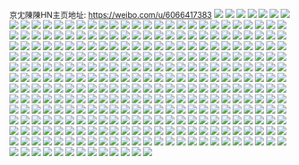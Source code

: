 京冘陳陳HN主页地址: https://weibo.com/u/6066417383 
![](https://wx4.sinaimg.cn/mw2000/006Cy4hFgy1h8tz4x2s3oj30sg1m6tk0.jpg) 
![](https://wx4.sinaimg.cn/mw2000/006Cy4hFgy1h8tz4wglsqj30u0140wmk.jpg) 
![](https://wx4.sinaimg.cn/mw2000/006Cy4hFgy1h8tz4yyv0zj30sg16o490.jpg) 
![](https://wx4.sinaimg.cn/mw2000/006Cy4hFgy1h8tz5u39mkj30u01hc49n.jpg) 
![](https://wx4.sinaimg.cn/mw2000/006Cy4hFgy1h8tz60to02j30u01hck17.jpg) 
![](https://wx4.sinaimg.cn/mw2000/006Cy4hFgy1h8tz616atoj30u0140wk8.jpg) 
![](https://wx4.sinaimg.cn/mw2000/006Cy4hFgy1h8tz60cd3bj30u0140n4c.jpg) 
![](https://wx4.sinaimg.cn/mw2000/006Cy4hFgy1h8tz76dxkwj31400u0n32.jpg) 
![](https://wx4.sinaimg.cn/mw2000/006Cy4hFgy1h8tz774zy9j30u0140n6q.jpg) 
![](https://wx4.sinaimg.cn/mw2000/006Cy4hFgy1h8qm891aebj30u014010u.jpg) 
![](https://wx4.sinaimg.cn/mw2000/006Cy4hFgy1h8qm7lahblj30sg2p6qov.jpg) 
![](https://wx4.sinaimg.cn/mw2000/006Cy4hFgy1h8qm7ltid5j30u00u0dlx.jpg) 
![](https://wx4.sinaimg.cn/mw2000/006Cy4hFgy1h8qm7m5pswj30u10u0wgp.jpg) 
![](https://wx4.sinaimg.cn/mw2000/006Cy4hFgy1h8qm7n5wt0j30u014045o.jpg) 
![](https://wx4.sinaimg.cn/mw2000/006Cy4hFgy1h8qm7nqjtnj30u00ye46n.jpg) 
![](https://wx4.sinaimg.cn/mw2000/006Cy4hFgy1h8qm7oeskpj30u0140tjh.jpg) 
![](https://wx4.sinaimg.cn/mw2000/006Cy4hFgy1h8qm90hktzj30sg5zpnpd.jpg) 
![](https://wx4.sinaimg.cn/mw2000/006Cy4hFgy1h8qm9ulr0wj30u0140jvo.jpg) 
![](https://wx4.sinaimg.cn/mw2000/006Cy4hFgy1h8prfodq2pj30u00u0gql.jpg) 
![](https://wx4.sinaimg.cn/mw2000/006Cy4hFgy1h8prfotaxhj30u10u0adz.jpg) 
![](https://wx4.sinaimg.cn/mw2000/006Cy4hFgy1h8prfp8wgaj30u00u0n2k.jpg) 
![](https://wx4.sinaimg.cn/mw2000/006Cy4hFgy1h8prfpteqtj30u10u0djr.jpg) 
![](https://wx4.sinaimg.cn/mw2000/006Cy4hFgy1h8prfu0p3jj30u10u00wr.jpg) 
![](https://wx4.sinaimg.cn/mw2000/006Cy4hFgy1h8prfqb91ej30u10u078c.jpg) 
![](https://wx4.sinaimg.cn/mw2000/006Cy4hFgy1h8prfqsxpkj30u00u0jxb.jpg) 
![](https://wx4.sinaimg.cn/mw2000/006Cy4hFgy1h8prfnue7fj30u00u0af8.jpg) 
![](https://wx4.sinaimg.cn/mw2000/006Cy4hFgy1h8prftkb6aj30u10u0gr1.jpg) 
![](https://wx4.sinaimg.cn/mw2000/006Cy4hFgy1h8nkj5wbxrj317m1m67fx.jpg) 
![](https://wx4.sinaimg.cn/mw2000/006Cy4hFgy1h8nkj8nxq8j31o02801kx.jpg) 
![](https://wx4.sinaimg.cn/mw2000/006Cy4hFgy1h8nkjaowaoj31o02804qp.jpg) 
![](https://wx4.sinaimg.cn/mw2000/006Cy4hFgy1h8gipvpnuuj32c0340x6r.jpg) 
![](https://wx4.sinaimg.cn/mw2000/006Cy4hFgy1h8gipx4qvdj32c03404qp.jpg) 
![](https://wx4.sinaimg.cn/mw2000/006Cy4hFgy1h8giq1yxebj30zk1betns.jpg) 
![](https://wx4.sinaimg.cn/mw2000/006Cy4hFgy1h8giq0p7v9j30zk0zkn8g.jpg) 
![](https://wx4.sinaimg.cn/mw2000/006Cy4hFgy1h8gipohrmoj30tz13zwnz.jpg) 
![](https://wx4.sinaimg.cn/mw2000/006Cy4hFgy1h8gipxnv9cj30u016owox.jpg) 
![](https://wx4.sinaimg.cn/mw2000/006Cy4hFgy1h8gipy6ka6j30u00tzjxb.jpg) 
![](https://wx4.sinaimg.cn/mw2000/006Cy4hFgy1h8gipzykdtj30zk1beh2o.jpg) 
![](https://wx4.sinaimg.cn/mw2000/006Cy4hFgy1h8gipyzh12j311k0zknei.jpg) 
![](https://wx4.sinaimg.cn/mw2000/006Cy4hFgy1h8fxqpxxcmj30u0140dm6.jpg) 
![](https://wx4.sinaimg.cn/mw2000/006Cy4hFgy1h8fxqrjt03j30u00u0wl4.jpg) 
![](https://wx4.sinaimg.cn/mw2000/006Cy4hFgy1h8fxqsrlpuj30u01400z5.jpg) 
![](https://wx4.sinaimg.cn/mw2000/006Cy4hFgy1h8fxqol9xuj30u00u0q6f.jpg) 
![](https://wx4.sinaimg.cn/mw2000/006Cy4hFgy1h8fxqqf89ij30u00u0jxz.jpg) 
![](https://wx4.sinaimg.cn/mw2000/006Cy4hFgy1h8fxqqzqq8j30u10u0age.jpg) 
![](https://wx4.sinaimg.cn/mw2000/006Cy4hFgy1h8fxqs365nj30u00u0aec.jpg) 
![](https://wx4.sinaimg.cn/mw2000/006Cy4hFgy1h8fxqpd4inj30u0140gv7.jpg) 
![](https://wx4.sinaimg.cn/mw2000/006Cy4hFgy1h8fxqzbv08j30x00tkwif.jpg) 
![](https://wx4.sinaimg.cn/mw2000/006Cy4hFgy1h8bk7hbm02j30sg2dctn2.jpg) 
![](https://wx4.sinaimg.cn/mw2000/006Cy4hFgy1h8bk7mqbgtj30sg4ba1kx.jpg) 
![](https://wx4.sinaimg.cn/mw2000/006Cy4hFgy1h8bk7lkwnnj30sg4ulkjl.jpg) 
![](https://wx4.sinaimg.cn/mw2000/006Cy4hFgy1h8bk7jtm3bj30sg6bix6p.jpg) 
![](https://wx4.sinaimg.cn/mw2000/006Cy4hFgy1h8bk7i3c6mj30sg1s0qez.jpg) 
![](https://wx4.sinaimg.cn/mw2000/006Cy4hFgy1h8bk7oiugqj30sg35sttp.jpg) 
![](https://wx4.sinaimg.cn/mw2000/006Cy4hFgy1h8bk7r1nh0j30sg1rzn9g.jpg) 
![](https://wx4.sinaimg.cn/mw2000/006Cy4hFgy1h8bk7swbg2j30sg4oab29.jpg) 
![](https://wx4.sinaimg.cn/mw2000/006Cy4hFgy1h850hrprwcj32c02bz1ky.jpg) 
![](https://wx4.sinaimg.cn/mw2000/006Cy4hFgy1h850ho6r2tj32c02c04qq.jpg) 
![](https://wx4.sinaimg.cn/mw2000/006Cy4hFgy1h850hsr091j32c02c0kjl.jpg) 
![](https://wx4.sinaimg.cn/mw2000/006Cy4hFgy1h850hic15cj32c02bzx6p.jpg) 
![](https://wx4.sinaimg.cn/mw2000/006Cy4hFgy1h850hj6te3j30mz0n0jvi.jpg) 
![](https://wx4.sinaimg.cn/mw2000/006Cy4hFgy1h850hmk6izj32c02c0u0z.jpg) 
![](https://wx4.sinaimg.cn/mw2000/006Cy4hFgy1h850hqnbo5j32c0340b2c.jpg) 
![](https://wx4.sinaimg.cn/mw2000/006Cy4hFgy1h850hjtqeuj32c02c0nlo.jpg) 
![](https://wx4.sinaimg.cn/mw2000/006Cy4hFgy1h850hked02j32c02c01kx.jpg) 
![](https://wx4.sinaimg.cn/mw2000/006Cy4hFgy1h82nwn593nj30u0140wia.jpg) 
![](https://wx4.sinaimg.cn/mw2000/006Cy4hFgy1h82nwnkaj2j30u0140tcx.jpg) 
![](https://wx4.sinaimg.cn/mw2000/006Cy4hFgy1h82nwo3bj0j30u0140aea.jpg) 
![](https://wx4.sinaimg.cn/mw2000/006Cy4hFgy1h82nwoi0c5j30u0140jv9.jpg) 
![](https://wx4.sinaimg.cn/mw2000/006Cy4hFgy1h82nwou2ywj30u01400wr.jpg) 
![](https://wx4.sinaimg.cn/mw2000/006Cy4hFgy1h82nwp4wanj30lc0t2di9.jpg) 
![](https://wx4.sinaimg.cn/mw2000/006Cy4hFgy1h82nwpl595j30lc0t2mzn.jpg) 
![](https://wx4.sinaimg.cn/mw2000/006Cy4hFgy1h82nwmoiigj30lc0sgq5f.jpg) 
![](https://wx4.sinaimg.cn/mw2000/006Cy4hFgy1h82nwpxiijj30lc0syq5i.jpg) 
![](https://wx4.sinaimg.cn/mw2000/006Cy4hFgy1h82nwqbdjaj30lc0sujtx.jpg) 
![](https://wx4.sinaimg.cn/mw2000/006Cy4hFgy1h7vmvzzlzkj32bz2by4qp.jpg) 
![](https://wx4.sinaimg.cn/mw2000/006Cy4hFgy1h7vmw0zjakj32bz2bzhdt.jpg) 
![](https://wx4.sinaimg.cn/mw2000/006Cy4hFgy1h7vmw2f9pkj32c02c0hdt.jpg) 
![](https://wx4.sinaimg.cn/mw2000/006Cy4hFgy1h7vmvwrg3hj33402c01ky.jpg) 
![](https://wx4.sinaimg.cn/mw2000/006Cy4hFgy1h7vmw1j1quj30sp0spgvh.jpg) 
![](https://wx4.sinaimg.cn/mw2000/006Cy4hFgy1h7vmw3q7jrj31o01nz4qp.jpg) 
![](https://wx4.sinaimg.cn/mw2000/006Cy4hFgy1h7vmw4c011j30lc0sg48h.jpg) 
![](https://wx4.sinaimg.cn/mw2000/006Cy4hFgy1h7vmvz7ey9j32c0340npe.jpg) 
![](https://wx4.sinaimg.cn/mw2000/006Cy4hFgy1h7npwzukt9j32dc35s4qr.jpg) 
![](https://wx4.sinaimg.cn/mw2000/006Cy4hFgy1h7npx5xvvuj32dc35su10.jpg) 
![](https://wx4.sinaimg.cn/mw2000/006Cy4hFgy1h7npx96eiwj30sg404kjm.jpg) 
![](https://wx4.sinaimg.cn/mw2000/006Cy4hFgy1h7npxdj8ijj30sg514qv6.jpg) 
![](https://wx4.sinaimg.cn/mw2000/006Cy4hFgy1h7npwwxf05j30sg8ao7wk.jpg) 
![](https://wx4.sinaimg.cn/mw2000/006Cy4hFgy1h7npxgyuu2j30sg3dikjm.jpg) 
![](https://wx4.sinaimg.cn/mw2000/006Cy4hFgy1h7npxikjjqj32c0340e82.jpg) 
![](https://wx4.sinaimg.cn/mw2000/006Cy4hFgy1h7npxk8ymej32c0340npe.jpg) 
![](https://wx4.sinaimg.cn/mw2000/006Cy4hFgy1h7npxm3sctj3186186x6l.jpg) 
![](https://wx4.sinaimg.cn/mw2000/006Cy4hFgy1h7npymhrivj3280280npd.jpg) 
![](https://wx4.sinaimg.cn/mw2000/006Cy4hFgy1h7npynjxbpj32c02c0hdt.jpg) 
![](https://wx4.sinaimg.cn/mw2000/006Cy4hFgy1h7npyp4s80j31o0280npd.jpg) 
![](https://wx4.sinaimg.cn/mw2000/006Cy4hFgy1h7npyr3iw2j31o0280kjl.jpg) 
![](https://wx4.sinaimg.cn/mw2000/006Cy4hFgy1h7npysdcvlj32c0340npe.jpg) 
![](https://wx4.sinaimg.cn/mw2000/006Cy4hFgy1h7eyfpquphj31ba1baq5q.jpg) 
![](https://wx4.sinaimg.cn/mw2000/006Cy4hFgy1h7eyfqi9saj31e01e077n.jpg) 
![](https://wx4.sinaimg.cn/mw2000/006Cy4hFgy1h7eyfrouigj31ba1ban1f.jpg) 
![](https://wx4.sinaimg.cn/mw2000/006Cy4hFgy1h7eyfvoyrsj32c02c07wj.jpg) 
![](https://wx4.sinaimg.cn/mw2000/006Cy4hFgy1h7eyfzmpqrj3340340hdu.jpg) 
![](https://wx4.sinaimg.cn/mw2000/006Cy4hFgy1h7eyg2g9vuj3340340qv6.jpg) 
![](https://wx4.sinaimg.cn/mw2000/006Cy4hFgy1h7eyg9klkrj334032chdv.jpg) 
![](https://wx4.sinaimg.cn/mw2000/006Cy4hFgy1h7eyfoxma4j33403404oi.jpg) 
![](https://wx4.sinaimg.cn/mw2000/006Cy4hFgy1h7eygbtpnzj32c02c0drg.jpg) 
![](https://wx4.sinaimg.cn/mw2000/006Cy4hFgy1h7eygdhp64j3141142771.jpg) 
![](https://wx4.sinaimg.cn/mw2000/006Cy4hFgy1h7eygh8srcj3340340e84.jpg) 
![](https://wx4.sinaimg.cn/mw2000/006Cy4hFgy1h7eygibvtyj31ba1azkct.jpg) 
![](https://wx4.sinaimg.cn/mw2000/006Cy4hFgy1h7eygk4jmcj32c02c04qq.jpg) 
![](https://wx4.sinaimg.cn/mw2000/006Cy4hFgy1h6r766dl3jj30u066kk6c.jpg) 
![](https://wx4.sinaimg.cn/mw2000/006Cy4hFgy1h6r765856rj30u0140adp.jpg) 
![](https://wx4.sinaimg.cn/mw2000/006Cy4hFgy1h6r767m4vtj30u06smx6p.jpg) 
![](https://wx4.sinaimg.cn/mw2000/006Cy4hFgy1h6r7686zc7j30u02i04lo.jpg) 
![](https://wx4.sinaimg.cn/mw2000/006Cy4hFgy1h6r768mcg6j30u00u079v.jpg) 
![](https://wx4.sinaimg.cn/mw2000/006Cy4hFgy1h6r7691h8xj30u0140tgp.jpg) 
![](https://wx4.sinaimg.cn/mw2000/006Cy4hFgy1h6r769hjutj30u013ydly.jpg) 
![](https://wx4.sinaimg.cn/mw2000/006Cy4hFgy1h6r769w6j1j30u0140dnx.jpg) 
![](https://wx4.sinaimg.cn/mw2000/006Cy4hFgy1h6r76a6lstj30u0140dms.jpg) 
![](https://wx4.sinaimg.cn/mw2000/006Cy4hFgy1h6hvxo7dqpj30u01vi43z.jpg) 
![](https://wx4.sinaimg.cn/mw2000/006Cy4hFgy1h6hvxoqltmj30u01vix0j.jpg) 
![](https://wx4.sinaimg.cn/mw2000/006Cy4hFgy1h6hvxp7fscj30n022r7j1.jpg) 
![](https://wx4.sinaimg.cn/mw2000/006Cy4hFgy1h6hvxpkfjnj30zk0zkgsg.jpg) 
![](https://wx4.sinaimg.cn/mw2000/006Cy4hFgy1h6hvxpxdqrj30zk0qojvw.jpg) 
![](https://wx4.sinaimg.cn/mw2000/006Cy4hFgy1h6hvxqd00hj30qo0zk7ag.jpg) 
![](https://wx4.sinaimg.cn/mw2000/006Cy4hFgy1h6hvxr9wufj30qo0zkgre.jpg) 
![](https://wx4.sinaimg.cn/mw2000/006Cy4hFgy1h6hvxrngu8j30qo0zk0wu.jpg) 
![](https://wx4.sinaimg.cn/mw2000/006Cy4hFgy1h6hvxs231dj30qo0zk7gi.jpg) 
![](https://wx4.sinaimg.cn/mw2000/006Cy4hFgy1h6591xr0gpj32c0340113.jpg) 
![](https://wx4.sinaimg.cn/mw2000/006Cy4hFgy1h659206uf7j32c0340q9r.jpg) 
![](https://wx4.sinaimg.cn/mw2000/006Cy4hFgy1h65924pgv6j32c0340b2a.jpg) 
![](https://wx4.sinaimg.cn/mw2000/006Cy4hFgy1h6591tjecjj32c0340jzu.jpg) 
![](https://wx4.sinaimg.cn/mw2000/006Cy4hFgy1h65926o712j31sc2drhdt.jpg) 
![](https://wx4.sinaimg.cn/mw2000/006Cy4hFgy1h65928ib9uj32c03404qq.jpg) 
![](https://wx4.sinaimg.cn/mw2000/006Cy4hFgy1h6592aidygj32c03400yn.jpg) 
![](https://wx4.sinaimg.cn/mw2000/006Cy4hFgy1h6592chctyj32c0340wko.jpg) 
![](https://wx4.sinaimg.cn/mw2000/006Cy4hFgy1h6592eawibj32c03404gu.jpg) 
![](https://wx4.sinaimg.cn/mw2000/006Cy4hFgy1h6592g9b1zj32o03k0gvj.jpg) 
![](https://wx4.sinaimg.cn/mw2000/006Cy4hFgy1h6168inp3sj30u01400wj.jpg) 
![](https://wx4.sinaimg.cn/mw2000/006Cy4hFgy1h6168pim2lj30qp1bg75m.jpg) 
![](https://wx4.sinaimg.cn/mw2000/006Cy4hFgy1h5vytuct0ij32dc35sgxa.jpg) 
![](https://wx4.sinaimg.cn/mw2000/006Cy4hFgy1h5vytwiwg3j32dc35s7eh.jpg) 
![](https://wx4.sinaimg.cn/mw2000/006Cy4hFgy1h5vytz5p2vj32dc35sx6q.jpg) 
![](https://wx4.sinaimg.cn/mw2000/006Cy4hFgy1h5vytrexetj32dc35s134.jpg) 
![](https://wx4.sinaimg.cn/mw2000/006Cy4hFgy1h5vyuvt249j31o0280e81.jpg) 
![](https://wx4.sinaimg.cn/mw2000/006Cy4hFgy1h5vyuullh6j32c0340e83.jpg) 
![](https://wx4.sinaimg.cn/mw2000/006Cy4hFgy1h5ujxnllljj31o02yon7q.jpg) 
![](https://wx4.sinaimg.cn/mw2000/006Cy4hFgy1h5ujxrqzdxj31o02you0x.jpg) 
![](https://wx4.sinaimg.cn/mw2000/006Cy4hFgy1h5ujxt12soj32c02c0e81.jpg) 
![](https://wx4.sinaimg.cn/mw2000/006Cy4hFgy1h5ujxtz522j31401hcq9x.jpg) 
![](https://wx4.sinaimg.cn/mw2000/006Cy4hFgy1h5ujxvamp6j31hc140gqm.jpg) 
![](https://wx4.sinaimg.cn/mw2000/006Cy4hFgy1h5ujxvwf51j30u00u011d.jpg) 
![](https://wx4.sinaimg.cn/mw2000/006Cy4hFgy1h5cakv1ioij31be1bex6d.jpg) 
![](https://wx4.sinaimg.cn/mw2000/006Cy4hFgy1h5cakyo2s5j3340340hdw.jpg) 
![](https://wx4.sinaimg.cn/mw2000/006Cy4hFgy1h5calvwsenj31o0280qu3.jpg) 
![](https://wx4.sinaimg.cn/mw2000/006Cy4hFgy1h5cal65o2gj335s35skjo.jpg) 
![](https://wx4.sinaimg.cn/mw2000/006Cy4hFgy1h5cala8ns3j30k00o6wi6.jpg) 
![](https://wx4.sinaimg.cn/mw2000/006Cy4hFgy1h5can1k10rj30u01o0dxn.jpg) 
![](https://wx4.sinaimg.cn/mw2000/006Cy4hFgy1h5can2fex7j31hc1hcdyd.jpg) 
![](https://wx4.sinaimg.cn/mw2000/006Cy4hFgy1h5can7zqquj335s35sb2a.jpg) 
![](https://wx4.sinaimg.cn/mw2000/006Cy4hFgy1h5canat8v4j30u02ri7wh.jpg) 
![](https://wx4.sinaimg.cn/mw2000/006Cy4hFgy1h56gv9i6r4j32042bh7wj.jpg) 
![](https://wx4.sinaimg.cn/mw2000/006Cy4hFgy1h56gxykj5qj30u01nz7eu.jpg) 
![](https://wx4.sinaimg.cn/mw2000/006Cy4hFgy1h56gvqnjyuj31o0280e21.jpg) 
![](https://wx4.sinaimg.cn/mw2000/006Cy4hFgy1h56gvptlngj31401hcaji.jpg) 
![](https://wx4.sinaimg.cn/mw2000/006Cy4hFgy1h56gvlto37j32bb334u0x.jpg) 
![](https://wx4.sinaimg.cn/mw2000/006Cy4hFgy1h56gvnx1rjj31401hck2l.jpg) 
![](https://wx4.sinaimg.cn/mw2000/006Cy4hFgy1h56gvmywesj31401hcgw7.jpg) 
![](https://wx4.sinaimg.cn/mw2000/006Cy4hFgy1h56gvmgiyaj31401hcn7h.jpg) 
![](https://wx4.sinaimg.cn/mw2000/006Cy4hFgy1h56gvne2s5j31400u0aii.jpg) 
![](https://wx4.sinaimg.cn/mw2000/006Cy4hFgy1h4wu5qvjivj31o0280qqo.jpg) 
![](https://wx4.sinaimg.cn/mw2000/006Cy4hFgy1h4wu5r9kjpj30u013b120.jpg) 
![](https://wx4.sinaimg.cn/mw2000/006Cy4hFgy1h4wu5mernwj31nz280u0x.jpg) 
![](https://wx4.sinaimg.cn/mw2000/006Cy4hFgy1h4wu5wevwyj32o03k07wj.jpg) 
![](https://wx4.sinaimg.cn/mw2000/006Cy4hFgy1h4wu5y7pl6j32o03k0b2c.jpg) 
![](https://wx4.sinaimg.cn/mw2000/006Cy4hFgy1h4wu5truxpj33k02o0npe.jpg) 
![](https://wx4.sinaimg.cn/mw2000/006Cy4hFgy1h4wu5roi2gj30yh0yhwpx.jpg) 
![](https://wx4.sinaimg.cn/mw2000/006Cy4hFgy1h4wu5sj6c9j31401hch5u.jpg) 
![](https://wx4.sinaimg.cn/mw2000/006Cy4hFgy1h4wu5nged2j31o02801kx.jpg) 
![](https://wx4.sinaimg.cn/mw2000/006Cy4hFgy1h4wu5po91rj32o03k01kz.jpg) 
![](https://wx4.sinaimg.cn/mw2000/006Cy4hFgy1h4owpzl4mfj31400u0doj.jpg) 
![](https://wx4.sinaimg.cn/mw2000/006Cy4hFgy1h4owq06qcwj30u0140qc3.jpg) 
![](https://wx4.sinaimg.cn/mw2000/006Cy4hFgy1h4owq0yiq3j30u0140gub.jpg) 
![](https://wx4.sinaimg.cn/mw2000/006Cy4hFgy1h4owqgynmkj33k02o0u0y.jpg) 
![](https://wx4.sinaimg.cn/mw2000/006Cy4hFgy1h4owqm10uuj32o02nu4qs.jpg) 
![](https://wx4.sinaimg.cn/mw2000/006Cy4hFgy1h4owqota32j32o03k04qq.jpg) 
![](https://wx4.sinaimg.cn/mw2000/006Cy4hFgy1h4owqt0qcaj32o02o07wj.jpg) 
![](https://wx4.sinaimg.cn/mw2000/006Cy4hFgy1h4owqxh5o3j32o03k0x6q.jpg) 
![](https://wx4.sinaimg.cn/mw2000/006Cy4hFgy1h4owqz89sqj32001zwnpd.jpg) 
![](https://wx4.sinaimg.cn/mw2000/006Cy4hFgy1h4mv9mzqwrj31401hc7m3.jpg) 
![](https://wx4.sinaimg.cn/mw2000/006Cy4hFgy1h4mv9nujkkj31401hcngd.jpg) 
![](https://wx4.sinaimg.cn/mw2000/006Cy4hFgy1h4mv9lvt1ej32bc334qv5.jpg) 
![](https://wx4.sinaimg.cn/mw2000/006Cy4hFgy1h4g17cbbobj33k02o0hdu.jpg) 
![](https://wx4.sinaimg.cn/mw2000/006Cy4hFgy1h4g17dvoq9j32o03k0e83.jpg) 
![](https://wx4.sinaimg.cn/mw2000/006Cy4hFgy1h4g17gu645j32o03k01kz.jpg) 
![](https://wx4.sinaimg.cn/mw2000/006Cy4hFgy1h4g17k1njuj32c03404qr.jpg) 
![](https://wx4.sinaimg.cn/mw2000/006Cy4hFgy1h4g17op4m7j32bz2v2kjm.jpg) 
![](https://wx4.sinaimg.cn/mw2000/006Cy4hFgy1h4g17ppy1nj31ph2evkjl.jpg) 
![](https://wx4.sinaimg.cn/mw2000/006Cy4hFgy1h4g17r7065j32o03k0kjn.jpg) 
![](https://wx4.sinaimg.cn/mw2000/006Cy4hFgy1h4g17swbazj32o03k0b2b.jpg) 
![](https://wx4.sinaimg.cn/mw2000/006Cy4hFgy1h4g17utrshj32o03k0npf.jpg) 
![](https://wx4.sinaimg.cn/mw2000/006Cy4hFgy1h4dks986sxj335s35sb2a.jpg) 
![](https://wx4.sinaimg.cn/mw2000/006Cy4hFgy1h4dkscy2whj336335gb2b.jpg) 
![](https://wx4.sinaimg.cn/mw2000/006Cy4hFgy1h4dkxtd2mdj335s35s1ky.jpg) 
![](https://wx4.sinaimg.cn/mw2000/006Cy4hFgy1h4dkxywuenj335s35su10.jpg) 
![](https://wx4.sinaimg.cn/mw2000/006Cy4hFgy1h4dky4g4skj336r34s1l0.jpg) 
![](https://wx4.sinaimg.cn/mw2000/006Cy4hFgy1h4dky54m6aj31be0zkk18.jpg) 
![](https://wx4.sinaimg.cn/mw2000/006Cy4hFgy1h4dky5lp72j30sg0sg7ax.jpg) 
![](https://wx4.sinaimg.cn/mw2000/006Cy4hFgy1h4dkyaeyv4j33k02o0u0z.jpg) 
![](https://wx4.sinaimg.cn/mw2000/006Cy4hFgy1h4dkykl0nrj30u01hc1kx.jpg) 
![](https://wx4.sinaimg.cn/mw2000/006Cy4hFgy1h4dkybdryej316o1kwapm.jpg) 
![](https://wx4.sinaimg.cn/mw2000/006Cy4hFgy1h4dkymsy21j32o03k0u11.jpg) 
![](https://wx4.sinaimg.cn/mw2000/006Cy4hFgy1h4dkyoq52rj32o03k07wj.jpg) 
![](https://wx4.sinaimg.cn/mw2000/006Cy4hFgy1h47twhr9gtj316o1kwk9d.jpg) 
![](https://wx4.sinaimg.cn/mw2000/006Cy4hFgy1h47two22k6j33k02o0hdu.jpg) 
![](https://wx4.sinaimg.cn/mw2000/006Cy4hFgy1h47twr8ls2j33k0200x6p.jpg) 
![](https://wx4.sinaimg.cn/mw2000/006Cy4hFgy1h47twt856uj32o03k01kz.jpg) 
![](https://wx4.sinaimg.cn/mw2000/006Cy4hFgy1h47twjinqtj32o03k0qv6.jpg) 
![](https://wx4.sinaimg.cn/mw2000/006Cy4hFgy1h47twm5sjwj33k02o0qv7.jpg) 
![](https://wx4.sinaimg.cn/mw2000/006Cy4hFgy1h47twvpilkj32o03k0x6q.jpg) 
![](https://wx4.sinaimg.cn/mw2000/006Cy4hFgy1h47twy31u7j32o03k04qr.jpg) 
![](https://wx4.sinaimg.cn/mw2000/006Cy4hFgy1h47tx1xzvhj32o03k07wj.jpg) 
![](https://wx4.sinaimg.cn/mw2000/006Cy4hFgy1h3bh5y6itwj316n35r1kx.jpg) 
![](https://wx4.sinaimg.cn/mw2000/006Cy4hFgy1h3bh5zfmwdj316n35rx59.jpg) 
![](https://wx4.sinaimg.cn/mw2000/006Cy4hFgy1h3bh60oqw2j30xa35r1kx.jpg) 
![](https://wx4.sinaimg.cn/mw2000/006Cy4hFgy1h3bh616jm4j30qo10ngys.jpg) 
![](https://wx4.sinaimg.cn/mw2000/006Cy4hFgy1h3bh62ilfjj32by334kjl.jpg) 
![](https://wx4.sinaimg.cn/mw2000/006Cy4hFgy1h3bh64up7aj32bc334hdu.jpg) 
![](https://wx4.sinaimg.cn/mw2000/006Cy4hFgy1gzge3gzyftj33402c0e83.jpg) 
![](https://wx4.sinaimg.cn/mw2000/006Cy4hFgy1gzge3kxqykj33402c0b2b.jpg) 
![](https://wx4.sinaimg.cn/mw2000/006Cy4hFgy1gzge3lll58j31be0zkgs2.jpg) 
![](https://wx4.sinaimg.cn/mw2000/006Cy4hFgy1gzge3mml8fj32801o07wh.jpg) 
![](https://wx4.sinaimg.cn/mw2000/006Cy4hFgy1gzge498gnsj32dc2dckjl.jpg) 
![](https://wx4.sinaimg.cn/mw2000/006Cy4hFgy1gzge44ukxpj32413401kx.jpg) 
![](https://wx4.sinaimg.cn/mw2000/006Cy4hFgy1gzge45ao1nj30mz0d3427.jpg) 
![](https://wx4.sinaimg.cn/mw2000/006Cy4hFgy1gzge42iqinj33402c0kjo.jpg) 
![](https://wx4.sinaimg.cn/mw2000/006Cy4hFgy1gzge4dl8f1j33k02o0b2b.jpg) 
![](https://wx4.sinaimg.cn/mw2000/006Cy4hFgy1gxez68ez9lj315s1jq1ky.jpg) 
![](https://wx4.sinaimg.cn/mw2000/006Cy4hFgy1gxez692o60j30u0140k0z.jpg) 
![](https://wx4.sinaimg.cn/mw2000/006Cy4hFgy1gxejn3ouzuj322o3407wh.jpg) 
![](https://wx4.sinaimg.cn/mw2000/006Cy4hFgy1gxejnzf16vj31hi33zkjc.jpg) 
![](https://wx4.sinaimg.cn/mw2000/006Cy4hFgy1gxejn4s2iqj30sg0s4why.jpg) 
![](https://wx4.sinaimg.cn/mw2000/006Cy4hFgy1gxejpnbkwmj335s35su0x.jpg) 
![](https://wx4.sinaimg.cn/mw2000/006Cy4hFgy1gwkbxihs8ij316o23saxy.jpg) 
![](https://wx4.sinaimg.cn/mw2000/006Cy4hFgy1gwkbxlc1u9j31s135sqv5.jpg) 
![](https://wx4.sinaimg.cn/mw2000/006Cy4hFgy1gwkbxmlvbtj316o23stwx.jpg) 
![](https://wx4.sinaimg.cn/mw2000/006Cy4hFgy1gwkbxoo2mej316o23s4ob.jpg) 
![](https://wx4.sinaimg.cn/mw2000/006Cy4hFgy1gwkbxqdz9hj31ia20d7lo.jpg) 
![](https://wx4.sinaimg.cn/mw2000/006Cy4hFgy1gwkbxr162xj30u0140q9b.jpg) 
![](https://wx4.sinaimg.cn/mw2000/006Cy4hFgy1gsc5efkev4j31w02ioqv6.jpg) 
![](https://wx4.sinaimg.cn/mw2000/006Cy4hFgy1gsc5eiv50uj31w02io7wj.jpg) 
![](https://wx4.sinaimg.cn/mw2000/006Cy4hFgy1gsc5eup84vj31w02ioqv7.jpg) 
![](https://wx4.sinaimg.cn/mw2000/006Cy4hFgy1gsc5eyk3r2j31w02io4qr.jpg) 
![](https://wx4.sinaimg.cn/mw2000/006Cy4hFgy1gsc5f8ksp6j31w02io1kz.jpg) 
![](https://wx4.sinaimg.cn/mw2000/006Cy4hFgy1gsc5fj06zvj32c03401l2.jpg) 
![](https://wx4.sinaimg.cn/mw2000/006Cy4hFgy1gsc5fo5mqcj31w02iob2b.jpg) 
![](https://wx4.sinaimg.cn/mw2000/006Cy4hFgy1gsc5f5i5oaj31w02io1l0.jpg) 
![](https://wx4.sinaimg.cn/mw2000/006Cy4hFgy1gsc5fr30kwj32io2ioe85.jpg) 
![](https://wx4.sinaimg.cn/mw2000/006Cy4hFly1gp0vxulrtej30u00u0jxb.jpg) 
![](https://wx4.sinaimg.cn/mw2000/006Cy4hFly1gp0vxuyakyj30u00u0wsr.jpg) 
![](https://wx4.sinaimg.cn/mw2000/006Cy4hFly1gp0vxv7cwpj30u00tzdpb.jpg) 
![](https://wx4.sinaimg.cn/mw2000/006Cy4hFly1gp0vxvi5t3j30k00k00yn.jpg) 
![](https://wx4.sinaimg.cn/mw2000/006Cy4hFly1gp0vxvvgtwj30u00u07pb.jpg) 
![](https://wx4.sinaimg.cn/mw2000/006Cy4hFly1gp0vxxllrsj32o02o01l2.jpg) 
![](https://wx4.sinaimg.cn/mw2000/006Cy4hFly1gp0vy3fd1xj335s35s7wn.jpg) 
![](https://wx4.sinaimg.cn/mw2000/006Cy4hFly1gp0vy8ovbtj335s35sb2g.jpg) 
![](https://wx4.sinaimg.cn/mw2000/006Cy4hFly1gp0vy9nl57j30u20u2auh.jpg) 
![](https://wx4.sinaimg.cn/mw2000/006Cy4hFly1gp0vy9x0b1j30k00k0whc.jpg) 
![](https://wx4.sinaimg.cn/mw2000/006Cy4hFly1gp0vyal0ymj31cc1ccqv5.jpg) 
![](https://wx4.sinaimg.cn/mw2000/006Cy4hFly1gp0vybqtjgj32o02o0x6p.jpg) 
![](https://wx4.sinaimg.cn/mw2000/006Cy4hFly1gp0vydyme4j32o02o01kz.jpg) 
![](https://wx4.sinaimg.cn/mw2000/006Cy4hFly1gp0vygc0x7j32o02o0x6t.jpg) 
![](https://wx4.sinaimg.cn/mw2000/006Cy4hFly1gp0vyivis5j335s35s7wn.jpg) 
![](https://wx4.sinaimg.cn/mw2000/006Cy4hFly1gp0vyke049j32bc2bc1ky.jpg) 
![](https://wx4.sinaimg.cn/mw2000/006Cy4hFly1gp0vyl9wmpj32o02o0npd.jpg) 
![](https://wx4.sinaimg.cn/mw2000/006Cy4hFly1gp00dy90gej32bc2bc7wj.jpg) 
![](https://wx4.sinaimg.cn/mw2000/006Cy4hFly1gp00ebk5idj3334334e88.jpg) 
![](https://wx4.sinaimg.cn/mw2000/006Cy4hFly1gp00efxd9nj33343344qw.jpg) 
![](https://wx4.sinaimg.cn/mw2000/006Cy4hFly1gp00f3uivyj31cc1ccqv5.jpg) 
![](https://wx4.sinaimg.cn/mw2000/006Cy4hFly1gp00e3xbmej3334334he0.jpg) 
![](https://wx4.sinaimg.cn/mw2000/006Cy4hFly1gp00ey3hfuj335s35sx6v.jpg) 
![](https://wx4.sinaimg.cn/mw2000/006Cy4hFly1gp00esmfioj335s35su15.jpg) 
![](https://wx4.sinaimg.cn/mw2000/006Cy4hFly1gp00f0pw5oj32o02o0x6p.jpg) 
![](https://wx4.sinaimg.cn/mw2000/006Cy4hFly1gp00f2gjdlj32bc2bc1ky.jpg) 
![](https://wx4.sinaimg.cn/mw2000/006Cy4hFgy1go08ly617uj316c16cn9i.jpg) 
![](https://wx4.sinaimg.cn/mw2000/006Cy4hFgy1go08lzw1p9j3176176tpd.jpg) 
![](https://wx4.sinaimg.cn/mw2000/006Cy4hFgy1go08lyywayj31lk1ll4o5.jpg) 
![](https://wx4.sinaimg.cn/mw2000/006Cy4hFgy1go08lyiieaj30k20k0wj1.jpg) 
![](https://wx4.sinaimg.cn/mw2000/006Cy4hFgy1go08lzb8jgj30lm0lk43j.jpg) 
![](https://wx4.sinaimg.cn/mw2000/006Cy4hFgy1go08m2beegj31c01c04qp.jpg) 
![](https://wx4.sinaimg.cn/mw2000/006Cy4hFgy1go08m112x8j31c01bzaxh.jpg) 
![](https://wx4.sinaimg.cn/mw2000/006Cy4hFgy1go08m44rhgj31c01c0hdt.jpg) 
![](https://wx4.sinaimg.cn/mw2000/006Cy4hFgy1go08m5r9pmj31c01c0e81.jpg) 
![](https://wx4.sinaimg.cn/mw2000/006Cy4hFly1gnyed8hc1wj33402gnnpe.jpg) 
![](https://wx4.sinaimg.cn/mw2000/006Cy4hFly1gnyeddn7vpj33402fbb2a.jpg) 
![](https://wx4.sinaimg.cn/mw2000/006Cy4hFly1gnyeeowxu5j32923021kz.jpg) 
![](https://wx4.sinaimg.cn/mw2000/006Cy4hFly1gnyeerii9ij31o01o0x6p.jpg) 
![](https://wx4.sinaimg.cn/mw2000/006Cy4hFly1gnyeetm57vj31o01o0x6p.jpg) 
![](https://wx4.sinaimg.cn/mw2000/006Cy4hFly1gnyef5xgcdj33402c0qvd.jpg) 
![](https://wx4.sinaimg.cn/mw2000/006Cy4hFly1gnyef96oocj31w01vzb2a.jpg) 
![](https://wx4.sinaimg.cn/mw2000/006Cy4hFly1gnyefb855xj31w01w0npd.jpg) 
![](https://wx4.sinaimg.cn/mw2000/006Cy4hFly1gnyefde2o4j31c01c0kjl.jpg) 
![](https://wx4.sinaimg.cn/mw2000/006Cy4hFly1gmrxauqb0cj30u00u07f1.jpg) 
![](https://wx4.sinaimg.cn/mw2000/006Cy4hFly1gmrxavgxkfj30xo0u0am6.jpg) 
![](https://wx4.sinaimg.cn/mw2000/006Cy4hFly1gmrxaw2eq4j30u00u0doa.jpg) 
![](https://wx4.sinaimg.cn/mw2000/006Cy4hFly1gmrxawwok2j30u00u0k1s.jpg) 
![](https://wx4.sinaimg.cn/mw2000/006Cy4hFly1gmrxaxkpa2j30u00u00uh.jpg) 
![](https://wx4.sinaimg.cn/mw2000/006Cy4hFly1gmrxayeufgj30u00u0qb2.jpg) 
![](https://wx4.sinaimg.cn/mw2000/006Cy4hFly1gmrxazckifj30u00u0tku.jpg) 
![](https://wx4.sinaimg.cn/mw2000/006Cy4hFly1gmrxb37e7zj30u00u0k2m.jpg) 
![](https://wx4.sinaimg.cn/mw2000/006Cy4hFly1gmrxb3qpf3j30u00u0q8u.jpg) 
![](https://wx4.sinaimg.cn/mw2000/006Cy4hFgy1glzcjly7rbj30u00u04ay.jpg) 
![](https://wx4.sinaimg.cn/mw2000/006Cy4hFgy1glzcjo7i9uj32o03k01kz.jpg) 
![](https://wx4.sinaimg.cn/mw2000/006Cy4hFgy1glzcjqtv2aj33k02o0x6q.jpg) 
![](https://wx4.sinaimg.cn/mw2000/006Cy4hFgy1glzcjrlt92j30u017jtsz.jpg) 
![](https://wx4.sinaimg.cn/mw2000/006Cy4hFgy1glzcjs11rzj30u00bdq3k.jpg) 
![](https://wx4.sinaimg.cn/mw2000/006Cy4hFgy1glzcjtk2xfj32o03a0u0y.jpg) 
![](https://wx4.sinaimg.cn/mw2000/006Cy4hFly1gkh0r82nnej3112112ju6.jpg) 
![](https://wx4.sinaimg.cn/mw2000/006Cy4hFly1gkh0r8erb0j311211276p.jpg) 
![](https://wx4.sinaimg.cn/mw2000/006Cy4hFly1gkh0r8r2coj3112112dho.jpg) 
